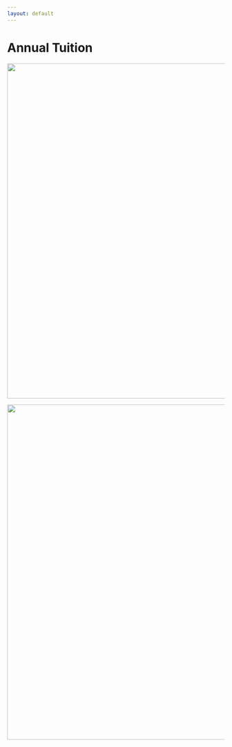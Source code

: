 ```yaml
---
layout: default
---
```


# Annual Tuition

<p><a href="http://www.pillarsacademy.org/images/2016-2017TuitionSheet.pdf"><img src="http://www.pillarsacademy.org/images/2016-2017Tuition.png" width="600" height="776" /></a></p>

<p><a href="http://www.pillarsacademy.org/images/2017-2018TuitionSheet.pdf"><img src="http://www.pillarsacademy.org/images/2017-2018Tuition.png" width="600" height="776" /></a></p>